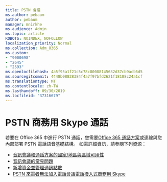 ```yaml
---
title: PSTN 會議
ms.author: pebaum
author: pebaum
manager: mnirkhe
ms.audience: Admin
ms.topic: article
ROBOTS: NOINDEX, NOFOLLOW
localization_priority: Normal
ms.collection: Adm_O365
ms.custom:
- "9000698"
- "2645"
- "2593"
ms.openlocfilehash: 4a5f95a1f21c5c78c80088145632d37cb9acb6d5
ms.sourcegitcommit: 4448b08828384f4a7f97bfd2621f18188c24a1cf
ms.translationtype: MT
ms.contentlocale: zh-TW
ms.lasthandoff: 09/30/2019
ms.locfileid: "37316679"
---
```

# <a name="pstn-calling-with-skype-for-business-online"></a>PSTN 商務用 Skype 通話

若要在 Office 365 中進行 PSTN 通話，您需要[Office 365 通話方案](https://docs.microsoft.com/microsoftteams/what-is-phone-system-in-office-365#more-about-calling-plans)或連線與您內部部署 PSTN 電話語音基礎結構。 如需詳細資訊，請參閱下列資源： 

- [音訊會議和通話方案的國家/地區與區域可用性](https://docs.microsoft.com/microsoftteams/country-and-region-availability-for-audio-conferencing-and-calling-plans/country-and-region-availability-for-audio-conferencing-and-calling-plans) 
- [音訊會議的常見問題](https://docs.microsoft.com/microsoftteams/audio-conferencing-common-questions)
- [新增資金並管理通訊點數](https://docs.microsoft.com/microsoftteams/add-funds-and-manage-communications-credits)
- [PSTN 來電者無法加入電話會議電話撥入式商務用 Skype](https://docs.microsoft.com/SkypeForBusiness/troubleshoot/online-conferencing/pstn-callers-cant-join-dial-in-call)